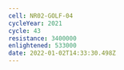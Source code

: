 ```yaml
---
cell: NR02-GOLF-04
cycleYear: 2021
cycle: 43
resistance: 3400000
enlightened: 533000
date: 2022-01-02T14:33:30.498Z
---
```

